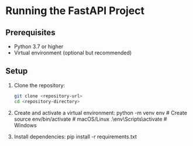 # Running the FastAPI Project

## Prerequisites
- Python 3.7 or higher
- Virtual environment (optional but recommended)

## Setup
1. Clone the repository:
   ```bash
   git clone <repository-url>
   cd <repository-directory>
2. Create and activate a virtual environment:
python -m venv env        # Create
source env/bin/activate    # macOS/Linux
.\env\Scripts\activate     # Windows

3. Install dependencies:
pip install -r requirements.txt

